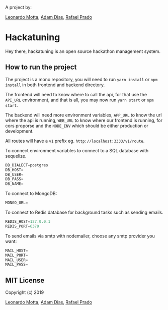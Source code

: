 A project by:

[Leonardo Motta](https://leomotta.me), [Adam Dias](https://github.com/adamdias), [Rafael Prado](https://rprado.myportfolio.com/)

# Hackatuning

Hey there, hackatuning is an open source hackathon management system.

## How to run the project

The project is a mono repository, you will need to run `yarn install` or `npm install` in both frontend and backend directory.

The frontend will need to know where to call the api, for that use the `API_URL` environment, and that is all, you may now run `yarn start` or `npm start`.

The backend will need more environment variables, `APP_URL` to know the url where the api is running, `WEB_URL` to know where our frontend is running, for cors proporse and the `NODE_ENV` which should be either production or development.

All routes will have a `v1` prefix eg. `http://localhost:3333/v1/route`.

To connect environment variables to connect to a SQL database with sequelize.

```js
DB_DIALECT=postgres
DB_HOST=
DB_USER=
DB_PASS=
DB_NAME=
```

To connect to MongoDB:

```js
MONGO_URL=
```

To connect to Redis database for background tasks such as sending emails.

```js
REDIS_HOST=127.0.0.1
REDIS_PORT=6379
```

To send emails via smtp with nodemailer, choose any smtp provider you want:

```js
MAIL_HOST=
MAIL_PORT=
MAIL_USER=
MAIL_PASS=
```

## MIT License

Copyright (c) 2019

[Leonardo Motta](https://leomotta.me), [Adam Dias](https://github.com/adamdias), [Rafael Prado](https://rprado.myportfolio.com/)
